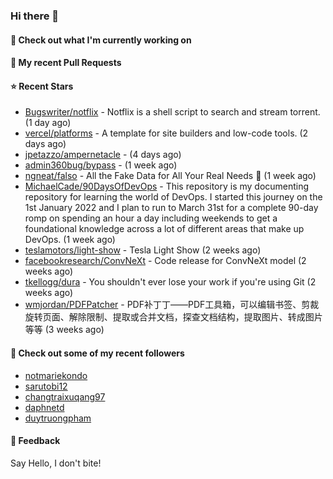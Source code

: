 ### Hi there 👋

#### 👷 Check out what I'm currently working on

#### 🔨 My recent Pull Requests


#### ⭐ Recent Stars

- [Bugswriter/notflix](https://github.com/Bugswriter/notflix) - Notflix is a shell script to search and stream torrent. (1 day ago)
- [vercel/platforms](https://github.com/vercel/platforms) - A template for site builders and low-code tools. (2 days ago)
- [jpetazzo/ampernetacle](https://github.com/jpetazzo/ampernetacle) -  (4 days ago)
- [admin360bug/bypass](https://github.com/admin360bug/bypass) -  (1 week ago)
- [ngneat/falso](https://github.com/ngneat/falso) - All the Fake Data for All Your Real Needs 🙂 (1 week ago)
- [MichaelCade/90DaysOfDevOps](https://github.com/MichaelCade/90DaysOfDevOps) - This repository is my documenting repository for learning the world of DevOps. I started this journey on the 1st January 2022 and I plan to run to March 31st for a complete 90-day romp on spending an hour a day including weekends to get a foundational knowledge across a lot of different areas that make up DevOps.  (1 week ago)
- [teslamotors/light-show](https://github.com/teslamotors/light-show) - Tesla Light Show (2 weeks ago)
- [facebookresearch/ConvNeXt](https://github.com/facebookresearch/ConvNeXt) - Code release for ConvNeXt model (2 weeks ago)
- [tkellogg/dura](https://github.com/tkellogg/dura) - You shouldn&#39;t ever lose your work if you&#39;re using Git (2 weeks ago)
- [wmjordan/PDFPatcher](https://github.com/wmjordan/PDFPatcher) - PDF补丁丁——PDF工具箱，可以编辑书签、剪裁旋转页面、解除限制、提取或合并文档，探查文档结构，提取图片、转成图片等等 (3 weeks ago)

#### 👯 Check out some of my recent followers

- [notmariekondo](https://github.com/notmariekondo)
- [sarutobi12](https://github.com/sarutobi12)
- [changtraixuqang97](https://github.com/changtraixuqang97)
- [daphnetd](https://github.com/daphnetd)
- [duytruongpham](https://github.com/duytruongpham)

#### 💬 Feedback

Say Hello, I don't bite!